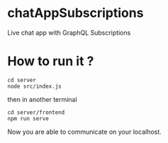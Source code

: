 # chatAppSubscriptions
Live chat app with GraphQL Subscriptions

# How to run it ? 

```
cd server 
node src/index.js
```
then in another terminal
```
cd server/frontend
npm run serve
```
Now you are able to communicate on your localhost.
